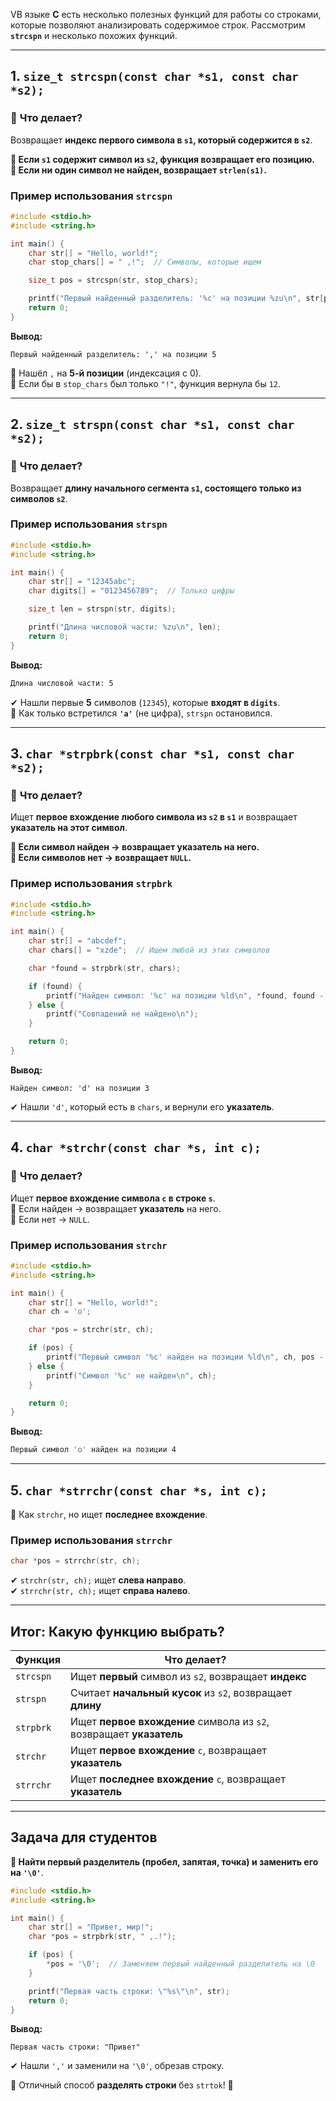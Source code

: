 VВ языке **C** есть несколько полезных функций для работы со строками, которые позволяют анализировать содержимое строк. Рассмотрим **`strcspn`** и несколько похожих функций.

---

## **1. `size_t strcspn(const char *s1, const char *s2);`**
### 📌 **Что делает?**  
Возвращает **индекс первого символа в `s1`, который содержится в `s2`**.

**🔹 Если `s1` содержит символ из `s2`, функция возвращает его позицию.**  
**🔹 Если ни один символ не найден, возвращает `strlen(s1)`.**

### **Пример использования `strcspn`**
```c
#include <stdio.h>
#include <string.h>

int main() {
    char str[] = "Hello, world!";
    char stop_chars[] = " ,!";  // Символы, которые ищем

    size_t pos = strcspn(str, stop_chars);

    printf("Первый найденный разделитель: '%c' на позиции %zu\n", str[pos], pos);
    return 0;
}
```
**Вывод:**  
```
Первый найденный разделитель: ',' на позиции 5
```
🔹 Нашёл `,` на **5-й позиции** (индексация с 0).  
🔹 Если бы в `stop_chars` был только `"!"`, функция вернула бы `12`.  

---

## **2. `size_t strspn(const char *s1, const char *s2);`**

### 📌 **Что делает?**  
Возвращает **длину начального сегмента `s1`, состоящего только из символов `s2`**.

### **Пример использования `strspn`**

```c
#include <stdio.h>
#include <string.h>

int main() {
    char str[] = "12345abc";
    char digits[] = "0123456789";  // Только цифры

    size_t len = strspn(str, digits);

    printf("Длина числовой части: %zu\n", len);
    return 0;
}
```

**Вывод:**  

```bash
Длина числовой части: 5
```

✔ Нашли первые **5** символов (`12345`), которые **входят в `digits`**.  
🔹 Как только встретился **`'a'`** (не цифра), `strspn` остановился.  

---

## **3. `char *strpbrk(const char *s1, const char *s2);`**

### 📌 **Что делает?**  
Ищет **первое вхождение любого символа из `s2` в `s1`** и возвращает **указатель на этот символ**.

**🔹 Если символ найден → возвращает указатель на него.**  
**🔹 Если символов нет → возвращает `NULL`.**

### **Пример использования `strpbrk`**

```c
#include <stdio.h>
#include <string.h>

int main() {
    char str[] = "abcdef";
    char chars[] = "xzde";  // Ищем любой из этих символов

    char *found = strpbrk(str, chars);

    if (found) {
        printf("Найден символ: '%c' на позиции %ld\n", *found, found - str);
    } else {
        printf("Совпадений не найдено\n");
    }

    return 0;
}
```
**Вывод:**  
```
Найден символ: 'd' на позиции 3
```
✔ Нашли `'d'`, который есть в `chars`, и вернули его **указатель**.  

---

## **4. `char *strchr(const char *s, int c);`**

### 📌 **Что делает?**  

Ищет **первое вхождение символа `c` в строке `s`**.  
🔹 Если найден → возвращает **указатель** на него.  
🔹 Если нет → `NULL`.

### **Пример использования `strchr`**

```c
#include <stdio.h>
#include <string.h>

int main() {
    char str[] = "Hello, world!";
    char ch = 'o';

    char *pos = strchr(str, ch);

    if (pos) {
        printf("Первый символ '%c' найден на позиции %ld\n", ch, pos - str);
    } else {
        printf("Символ '%c' не найден\n", ch);
    }

    return 0;
}
```

**Вывод:**  

```bash
Первый символ 'o' найден на позиции 4
```

---

## **5. `char *strrchr(const char *s, int c);`**
🔹 Как `strchr`, но ищет **последнее вхождение**.

### **Пример использования `strrchr`**
```c
char *pos = strrchr(str, ch);
```
✔ `strchr(str, ch);` ищет **слева направо**.  
✔ `strrchr(str, ch);` ищет **справа налево**.  

---

## **Итог: Какую функцию выбрать?**

| Функция     | Что делает? |
|------------|------------|
| `strcspn`  | Ищет **первый** символ из `s2`, возвращает **индекс** |
| `strspn`   | Считает **начальный кусок** из `s2`, возвращает **длину** |
| `strpbrk`  | Ищет **первое вхождение** символа из `s2`, возвращает **указатель** |
| `strchr`   | Ищет **первое вхождение** `c`, возвращает **указатель** |
| `strrchr`  | Ищет **последнее вхождение** `c`, возвращает **указатель** |

---

## **Задача для студентов**

**🔹 Найти первый разделитель (пробел, запятая, точка) и заменить его на `'\0'`**.

```c
#include <stdio.h>
#include <string.h>

int main() {
    char str[] = "Привет, мир!";
    char *pos = strpbrk(str, " ,.!");

    if (pos) {
        *pos = '\0';  // Заменяем первый найденный разделитель на \0
    }

    printf("Первая часть строки: \"%s\"\n", str);
    return 0;
}
```
**Вывод:**  
```
Первая часть строки: "Привет"
```
✔ Нашли `','` и заменили на `'\0'`, обрезав строку.  

📌 Отличный способ **разделять строки** без `strtok`! 🚀
